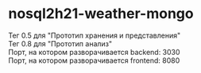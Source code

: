 # nosql2h21-weather-mongo
Тег 0.5 для "Прототип хранения и представления" <br/>
Тег 0.8 для "Прототип анализ"<br/>
Порт, на котором разворачивается backend: 3030 <br/>
Порт, на котором разворачивается frontend: 8080
